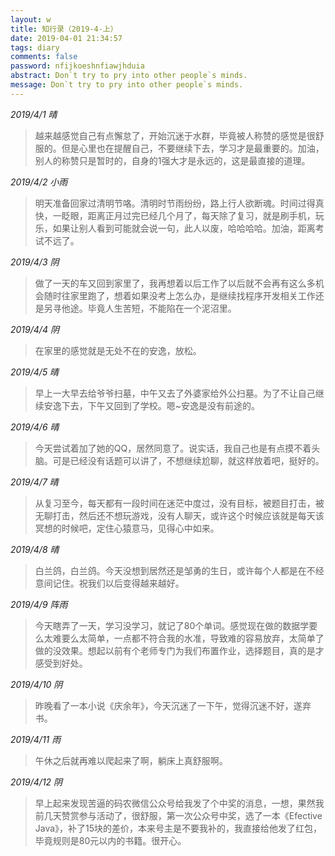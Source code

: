 ```yaml
---
layout: w
title: 知行录（2019-4-上）
date: 2019-04-01 21:34:57
tags: diary
comments: false
password: nfijkoeshnfiawjhduia
abstract: Don`t try to pry into other people`s minds.
message: Don`t try to pry into other people`s minds.
---
```


*2019/4/1 晴*

> 越来越感觉自己有点懈怠了，开始沉迷于水群，毕竟被人称赞的感觉是很舒服的。但是心里也在提醒自己，不要继续下去，学习才是最重要的。加油，别人的称赞只是暂时的，自身的1强大才是永远的，这是最直接的道理。

*2019/4/2 小雨*

> 明天准备回家过清明节咯。清明时节雨纷纷，路上行人欲断魂。时间过得真快，一眨眼，距离正月过完已经几个月了，每天除了复习，就是刷手机，玩乐，如果让别人看到可能就会说一句，此人以废，哈哈哈哈。加油，距离考试不远了。

*2019/4/3 阴*

> 做了一天的车又回到家里了，我再想着以后工作了以后就不会再有这么多机会随时往家里跑了，想着如果没考上怎么办，是继续找程序开发相关工作还是另寻他途。毕竟人生苦短，不能陷在一个泥沼里。

*2019/4/4 阴*

> 在家里的感觉就是无处不在的安逸，放松。

*2019/4/5 晴*

> 早上一大早去给爷爷扫墓，中午又去了外婆家给外公扫墓。为了不让自己继续安逸下去，下午又回到了学校。嗯~安逸是没有前途的。

*2019/4/6 晴*

> 今天尝试着加了她的QQ，居然同意了。说实话，我自己也是有点摸不着头脑。可是已经没有话题可以讲了，不想继续尬聊，就这样放着吧，挺好的。

*2019/4/7 晴*

> 从复习至今，每天都有一段时间在迷茫中度过，没有目标，被题目打击，被无聊打击，然后还不想玩游戏，没有人聊天，或许这个时候应该就是每天该冥想的时候吧，定住心猿意马，见得心中如来。

*2019/4/8 晴*

> 白兰鸽，白兰鸽。今天没想到居然还是邹勇的生日，或许每个人都是在不经意间记住。祝我们以后变得越来越好。

*2019/4/9 阵雨*

> 今天瞎弄了一天，学习没学习，就记了80个单词。感觉现在做的数据学要么太难要么太简单，一点都不符合我的水准，导致难的容易放弃，太简单了做的没效果。想起以前有个老师专门为我们布置作业，选择题目，真的是才感受到好处。

*2019/4/10 阴*

> 昨晚看了一本小说《庆余年》，今天沉迷了一下午，觉得沉迷不好，遂弃书。

*2019/4/11 雨*

> 午休之后就再难以爬起来了啊，躺床上真舒服啊。

*2019/4/12 阴*

> 早上起来发现苦逼的码农微信公众号给我发了个中奖的消息，一想，果然我前几天赞赏参与活动了，很舒服，第一次公众号中奖，选了一本《Efective Java》，补了15块的差价，本来号主是不要我补的，我直接给他发了红包，毕竟规则是80元以内的书籍。很开心。